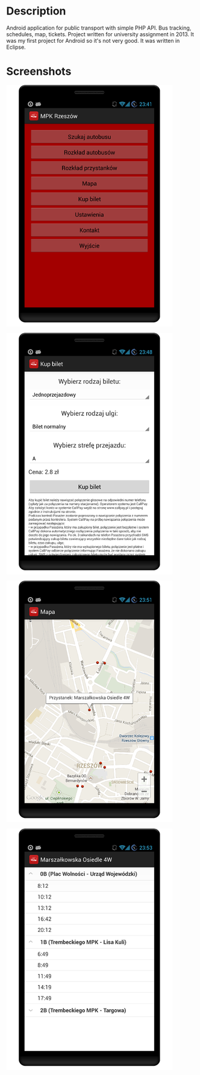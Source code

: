 # Description
Android application for public transport with simple PHP API. Bus tracking, schedules, map, tickets. Project written for university assignment in 2013. It was my first project for Android so it's not very good. 
It was written in Eclipse.

# Screenshots

![sample1](/screenshots/device-2013-11-17-234337.png?raw=true)

![sample2](/screenshots/device-2013-11-17-234908.png?raw=true)

![sample3](/screenshots/device-2013-11-17-235119.png?raw=true)

![sample4](/screenshots/device-2013-11-17-235349.png?raw=true)
